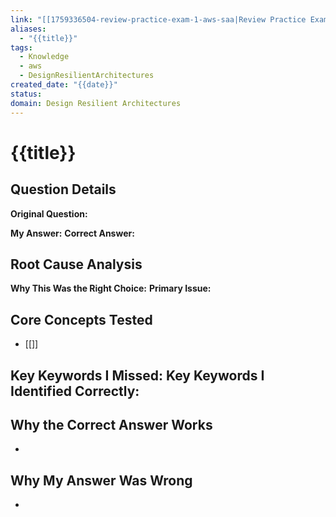 ```yaml
---
link: "[[1759336504-review-practice-exam-1-aws-saa|Review Practice Exam 1 AWS SAA]]"
aliases:
  - "{{title}}"
tags:
  - Knowledge
  - aws
  - DesignResilientArchitectures
created_date: "{{date}}"
status:
domain: Design Resilient Architectures
---
```

# {{title}}
## Question Details
**Original Question:**

**My Answer:**
**Correct Answer:**
## Root Cause Analysis
**Why This Was the Right Choice:**
**Primary Issue:**
## Core Concepts Tested
- [[]]

**Key Keywords I Missed:**
**Key Keywords I Identified Correctly:**
- 
## Why the Correct Answer Works
- 
## Why My Answer Was Wrong
- 

